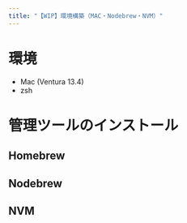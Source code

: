 ```yaml
---
title: "【WIP】環境構築（MAC・Nodebrew・NVM）"
---
```


# 環境

- Mac (Ventura 13.4)
- zsh

# 管理ツールのインストール

## Homebrew

## Nodebrew

## NVM

